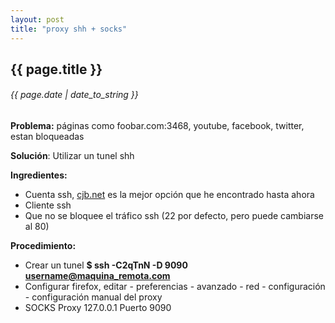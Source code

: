 ```yaml
---
layout: post
title: "proxy shh + socks"
---
```


## {{ page.title }}
###### {{ page.date | date_to_string }}

**Problema:** páginas como foobar.com:3468, youtube, facebook, twitter, estan bloqueadas

**Solución**: Utilizar un tunel shh

**Ingredientes:**

- Cuenta ssh, [cjb.net](http://cjb.net) es la mejor opción que he encontrado hasta ahora
- Cliente ssh
- Que no se bloquee el tráfico ssh (22 por defecto, pero puede cambiarse al 80)

**Procedimiento:**

- Crear un tunel **$  ssh -C2qTnN -D 9090 username@maquina_remota.com**
- Configurar firefox, editar - preferencias - avanzado - red - configuración - configuración manual del proxy
- SOCKS Proxy 127.0.0.1 Puerto 9090
